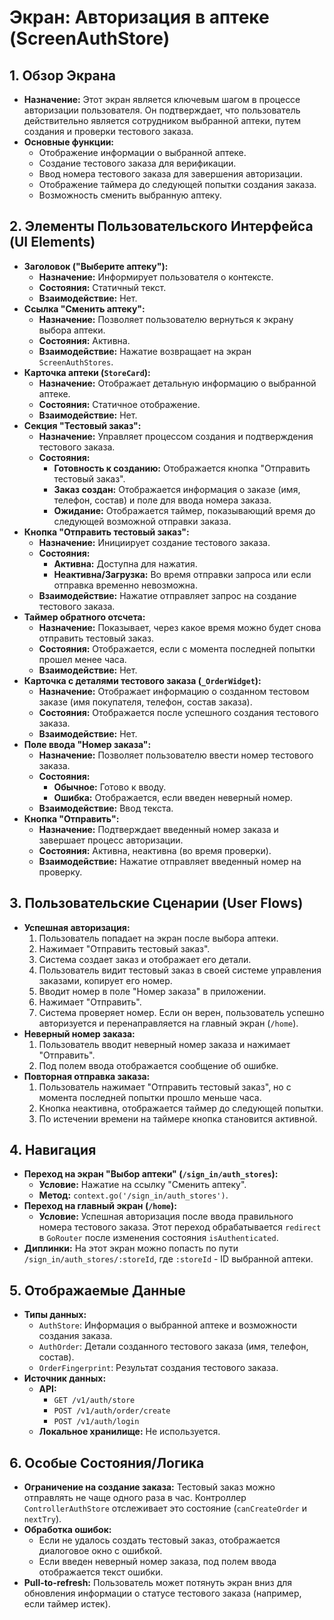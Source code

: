 # Экран: Авторизация в аптеке (ScreenAuthStore)

## 1. Обзор Экрана

*   **Назначение:** Этот экран является ключевым шагом в процессе авторизации пользователя. Он подтверждает, что пользователь действительно является сотрудником выбранной аптеки, путем создания и проверки тестового заказа.
*   **Основные функции:**
    *   Отображение информации о выбранной аптеке.
    *   Создание тестового заказа для верификации.
    *   Ввод номера тестового заказа для завершения авторизации.
    *   Отображение таймера до следующей попытки создания заказа.
    *   Возможность сменить выбранную аптеку.

## 2. Элементы Пользовательского Интерфейса (UI Elements)

*   **Заголовок ("Выберите аптеку"):**
    *   **Назначение:** Информирует пользователя о контексте.
    *   **Состояния:** Статичный текст.
    *   **Взаимодействие:** Нет.
*   **Ссылка "Сменить аптеку":**
    *   **Назначение:** Позволяет пользователю вернуться к экрану выбора аптеки.
    *   **Состояния:** Активна.
    *   **Взаимодействие:** Нажатие возвращает на экран `ScreenAuthStores`.
*   **Карточка аптеки (`StoreCard`):**
    *   **Назначение:** Отображает детальную информацию о выбранной аптеке.
    *   **Состояния:** Статичное отображение.
    *   **Взаимодействие:** Нет.
*   **Секция "Тестовый заказ":**
    *   **Назначение:** Управляет процессом создания и подтверждения тестового заказа.
    *   **Состояния:**
        *   **Готовность к созданию:** Отображается кнопка "Отправить тестовый заказ".
        *   **Заказ создан:** Отображается информация о заказе (имя, телефон, состав) и поле для ввода номера заказа.
        *   **Ожидание:** Отображается таймер, показывающий время до следующей возможной отправки заказа.
*   **Кнопка "Отправить тестовый заказ":**
    *   **Назначение:** Инициирует создание тестового заказа.
    *   **Состояния:**
        *   **Активна:** Доступна для нажатия.
        *   **Неактивна/Загрузка:** Во время отправки запроса или если отправка временно невозможна.
    *   **Взаимодействие:** Нажатие отправляет запрос на создание тестового заказа.
*   **Таймер обратного отсчета:**
    *   **Назначение:** Показывает, через какое время можно будет снова отправить тестовый заказ.
    *   **Состояния:** Отображается, если с момента последней попытки прошел менее часа.
    *   **Взаимодействие:** Нет.
*   **Карточка с деталями тестового заказа (`_OrderWidget`):**
    *   **Назначение:** Отображает информацию о созданном тестовом заказе (имя покупателя, телефон, состав заказа).
    *   **Состояния:** Отображается после успешного создания тестового заказа.
    *   **Взаимодействие:** Нет.
*   **Поле ввода "Номер заказа":**
    *   **Назначение:** Позволяет пользователю ввести номер тестового заказа.
    *   **Состояния:**
        *   **Обычное:** Готово к вводу.
        *   **Ошибка:** Отображается, если введен неверный номер.
    *   **Взаимодействие:** Ввод текста.
*   **Кнопка "Отправить":**
    *   **Назначение:** Подтверждает введенный номер заказа и завершает процесс авторизации.
    *   **Состояния:** Активна, неактивна (во время проверки).
    *   **Взаимодействие:** Нажатие отправляет введенный номер на проверку.

## 3. Пользовательские Сценарии (User Flows)

*   **Успешная авторизация:**
    1.  Пользователь попадает на экран после выбора аптеки.
    2.  Нажимает "Отправить тестовый заказ".
    3.  Система создает заказ и отображает его детали.
    4.  Пользователь видит тестовый заказ в своей системе управления заказами, копирует его номер.
    5.  Вводит номер в поле "Номер заказа" в приложении.
    6.  Нажимает "Отправить".
    7.  Система проверяет номер. Если он верен, пользователь успешно авторизуется и перенаправляется на главный экран (`/home`).
*   **Неверный номер заказа:**
    1.  Пользователь вводит неверный номер заказа и нажимает "Отправить".
    2.  Под полем ввода отображается сообщение об ошибке.
*   **Повторная отправка заказа:**
    1.  Пользователь нажимает "Отправить тестовый заказ", но с момента последней попытки прошло меньше часа.
    2.  Кнопка неактивна, отображается таймер до следующей попытки.
    3.  По истечении времени на таймере кнопка становится активной.

## 4. Навигация

*   **Переход на экран "Выбор аптеки" (`/sign_in/auth_stores`):**
    *   **Условие:** Нажатие на ссылку "Сменить аптеку".
    *   **Метод:** `context.go('/sign_in/auth_stores')`.
*   **Переход на главный экран (`/home`):**
    *   **Условие:** Успешная авторизация после ввода правильного номера тестового заказа. Этот переход обрабатывается `redirect` в `GoRouter` после изменения состояния `isAuthenticated`.
*   **Диплинки:** На этот экран можно попасть по пути `/sign_in/auth_stores/:storeId`, где `:storeId` - ID выбранной аптеки.

## 5. Отображаемые Данные

*   **Типы данных:**
    *   `AuthStore`: Информация о выбранной аптеке и возможности создания заказа.
    *   `AuthOrder`: Детали созданного тестового заказа (имя, телефон, состав).
    *   `OrderFingerprint`: Результат создания тестового заказа.
*   **Источник данных:**
    *   **API:**
        *   `GET /v1/auth/store`
        *   `POST /v1/auth/order/create`
        *   `POST /v1/auth/login`
    *   **Локальное хранилище:** Не используется.

## 6. Особые Состояния/Логика

*   **Ограничение на создание заказа:** Тестовый заказ можно отправлять не чаще одного раза в час. Контроллер `ControllerAuthStore` отслеживает это состояние (`canCreateOrder` и `nextTry`).
*   **Обработка ошибок:**
    *   Если не удалось создать тестовый заказ, отображается диалоговое окно с ошибкой.
    *   Если введен неверный номер заказа, под полем ввода отображается текст ошибки.
*   **Pull-to-refresh:** Пользователь может потянуть экран вниз для обновления информации о статусе тестового заказа (например, если таймер истек).
